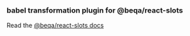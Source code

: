 ### babel transformation plugin for @beqa/react-slots

Read the [@beqa/react-slots docs](https://github.com/Flammae/react-slots)
